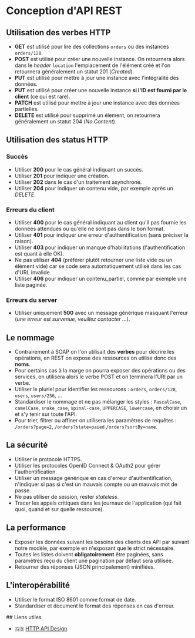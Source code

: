 # Conception d'API REST

## Utilisation des verbes HTTP

* **GET** est utilisé pour lire des collections `orders` ou des instances `orders/128`.
* **POST**  est utilisé pour créer une nouvelle instance. On retournera alors dans le _header_ `location` l'emplacement de l'élément créé et l'on retournera généralement un statut 201 (_Created_).
* **PUT**  est utilisé pour mettre à jour une instance avec l'intégralité des données.
* **PUT**  est utilisé pour créer une nouvelle instance **si l'ID est fourni par le client** (ce qui est rare).
* **PATCH**  est utilisé pour mettre à jour une instance avec des données partielles.
* **DELETE**  est utilisé pour supprimé un élement, on retournera généralement un statut 204 (_No Content_).

## Utilisation des status HTTP

### Succès

* Utiliser **200** pour le cas général indiquant un succès.
* Utiliser **201** pour indiquer une création.
* Utiliser **202** dans le cas d'un traitement asynchrone.
* Utiliser **204** pour indiquer un contenu vide, par exemple après un _DELETE_.

### Erreurs du client

* Utiliser **400** pour le cas général indiquant au client qu'il pas fournie les données attendues ou qu'elle ne sont pas dans le bon format.
* Utiliser **401** pour indiquer une erreur d'authentification (sans préciser la raison).
* Utiliser **403** pour indiquer un manque d'habilitations (l'authentification est quant à elle OK).
* Ne pas utiliser **404** (préférer plutôt retourner une liste vide ou un élément vide) car se code sera automatiquement utilisé dans les cas d'URL invalide.
* Utiliser **406**  pour indiquer un contenu_partiel, comme par exemple une liste paginée.

### Erreurs du server

* Utiliser uniquement  **500** avec un message générique masquant l'erreur (_une erreur est survenue, veuillez contacter ..._).

## Le nommage

* Contrairement à SOAP on l'on utilisait des **verbes** pour décrire les opérations, en REST on expose des ressources on utilise donc des **noms**.
* Pour certains cas à la marge on pourra exposer des opérations ou des services, on utilisera alors le verbe POST et on terminera l'URI par un verbe.
* Utiliser le pluriel pour identifier les ressources : `orders`, `orders/128`, `users`, `users/256`, ...
* Standardiser le nommage et ne pas mélanger les styles : `PascalCase`, `camelCase`, `snake_case`, `spinal-­case`, `UPPERCASE`, `lowercase`, en choisir un et s'y tenir sur toute l'API.
* Pour trier, filtrer ou affiner on utilisera les paramètres de requêtes : `/orders?page=2`,  `/orders?state=paied` `/orders?sortBy=name`.

## La sécurité

* Utiliser le protocole HTTPS.
* Utiliser les protocoles OpenID Connect & OAuth2 pour gérer l'authentification.
* Utiliser un message générique en cas d'erreur d'authentification, n'indiquer si pas si c'est un mauvais compte ou un mauvais mot de passe.
* Ne pas utiliser de session, rester _stateless_.
* Tracer les appels critiques dans les journaux de l'application (qui fait quoi, quand et sur quelle ressource).

## La performance

* Exposer les données suivant les besoins des clients des API par suivant notre modèle, par exemple en n'exposant que le strict nécessaire.
* Toutes les listes doivent **obligatoirement** être paginées, sans paramètres reçu du client une pagination par défaut sera utilisée.
* Retourner des réponses (JSON principalement) minifiées.

## L'interopérabilité

* Utiliser le format ISO 8601 comme format de date.
* Standardiser et document le format des réponses en cas d'erreur.

## Liens utiles

* :gb: [HTTP API Design](https://legacy.gitbook.com/book/geemus/http-api-design)
